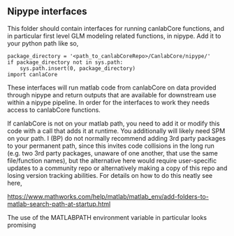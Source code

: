 ## Nipype interfaces


This folder should contain interfaces for running canlabCore functions, and
in particular first level GLM modeling related functions, in nipype. Add it
to your python path like so,
```
package_directory = '<path_to_canlabCoreRepo>/CanlabCore/nipype/'
if package_directory not in sys.path:
    sys.path.insert(0, package_directory)
import canlaCore
```

These interfaces will run matlab code from canlabCore on data provided
through nipype and return outputs that are available for downstream use
within a nipype pipeline. In order for the interfaces to work they needs 
access to canlabCore functions.

If canlabCore is not on your matlab path, you need to add it or modify this
code with a call that adds it at runtime. You additionally will likely need
SPM on your path. I (BP) do not normally recommend adding 3rd party packages 
to your permanent path, since this invites code collisions in the long run 
(e.g. two 3rd party packages, unaware of one another, that use the same 
file/function names), but the alternative here would require user-specific 
updates to a community repo or alternatively making a copy of this repo and 
losing version tracking abilities. For details on how to do this neatly see 
here,

https://www.mathworks.com/help/matlab/matlab_env/add-folders-to-matlab-search-path-at-startup.html

The use of the MATLABPATH environment variable in particular looks promising
